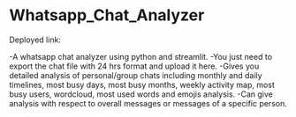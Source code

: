 # Whatsapp_Chat_Analyzer
Deployed link:

-A whatsapp chat analyzer using python and streamlit.
-You just need to export the chat file with 24 hrs format and upload it here.
-Gives you detailed analysis of personal/group chats including monthly and daily timelines, most busy days, most busy months, weekly activity map, most busy users, wordcloud, most used words and emojis analysis.
-Can give analysis with respect to overall messages or messages of a specific person.
